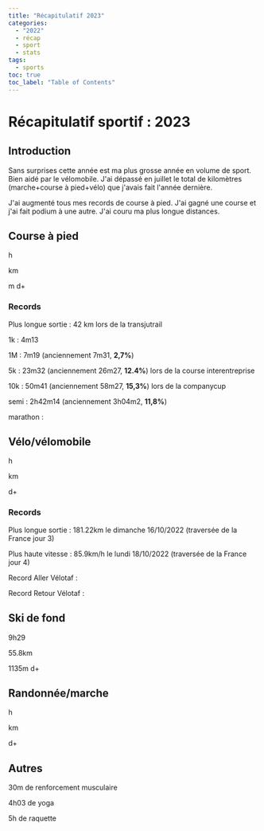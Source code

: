 ```yaml
---
title: "Récapitulatif 2023"
categories:
  - "2022"
  - récap
  - sport
  - stats
tags:
  - sports
toc: true
toc_label: "Table of Contents"
---
```


# Récapitulatif sportif : 2023

## Introduction

Sans surprises cette année est ma plus grosse année en volume de sport. Bien aidé par le vélomobile. J'ai dépassé en juillet le total de kilomètres (marche+course à pied+vélo) que j'avais fait l'année dernière.

J'ai augmenté tous mes records de course à pied. J'ai gagné une course et j'ai fait podium à une autre. J'ai couru ma plus longue distances.

## Course à pied

h

km

m d+

### Records

Plus longue sortie : 42 km lors de la transjutrail

1k : 4m13

1M : 7m19 (anciennement 7m31, __2,7%__)

5k : 23m32 (anciennement 26m27, __12.4%__) lors de la course interentreprise

10k : 50m41 (anciennement 58m27, __15,3%__) lors de la companycup

semi : 2h42m14 (anciennement 3h04m2, __11,8%__) 

marathon : 

## Vélo/vélomobile

h

km

d+

### Records

Plus longue sortie : 181.22km le dimanche 16/10/2022 (traversée de la France jour 3)

Plus haute vitesse : 85.9km/h le lundi 18/10/2022 (traversée de la France jour 4)

Record Aller Vélotaf :

Record Retour Vélotaf :

## Ski de fond

9h29

55.8km

1135m d+

## Randonnée/marche

h

km

d+

## Autres

30m de renforcement musculaire

4h03 de yoga

5h de raquette

